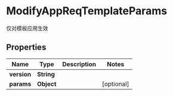 

# ModifyAppReqTemplateParams

仅对模板应用生效

## Properties

| Name | Type | Description | Notes |
|------------ | ------------- | ------------- | -------------|
|**version** | **String** |  |  |
|**params** | **Object** |  |  [optional] |



